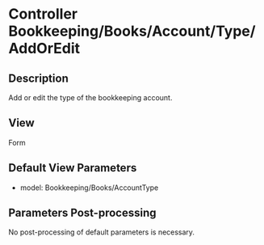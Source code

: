 # Controller Bookkeeping/Books/Account/Type/AddOrEdit

## Description

Add or edit the type of the bookkeeping account.

## View

Form

## Default View Parameters

* model: Bookkeeping/Books/AccountType

## Parameters Post-processing

No post-processing of default parameters is necessary.
